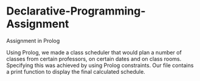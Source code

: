 # Declarative-Programming-Assignment
Assignment in Prolog

Using Prolog, we made a class scheduler that would plan a number of classes from certain professors, on certain dates and on class rooms. Specifying this was achieved by using Prolog constraints. Our file contains a print function to display the final calculated schedule.
